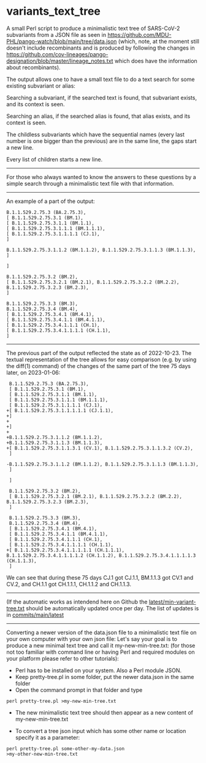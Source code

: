 # variants_text_tree

A small Perl script to produce a minimalistic text tree of SARS-CoV-2 subvariants from a JSON file as seen in 
https://github.com/MDU-PHL/pango-watch/blob/main/tree/data.json (which, note, at the moment still doesn't include recombinants and is produced by following the changes in https://github.com/cov-lineages/pango-designation/blob/master/lineage_notes.txt which does have the information about recombinants).

The output allows one to have a small text file to do a text search for some existing subvariant or alias:

Searching a subvariant, if the searched text is found, that subvariant exists, and its context is seen.

Searching an alias, if the searched alias is found, that alias exists, and its context is seen.

The childless subvariants which have the sequential names (every last number is one bigger than the previous)
are in the same line, the gaps start a new line.

Every list of children starts a new line.

---

For those who always wanted to know the answers to these questions by a simple search through
a minimalistic text file with that information.

----

An example of a part of the output:

    B.1.1.529.2.75.3 (BA.2.75.3),
    [ B.1.1.529.2.75.3.1 (BM.1),
    [ B.1.1.529.2.75.3.1.1 (BM.1.1),
    [ B.1.1.529.2.75.3.1.1.1 (BM.1.1.1),
    [ B.1.1.529.2.75.3.1.1.1.1 (CJ.1),
    ]

    B.1.1.529.2.75.3.1.1.2 (BM.1.1.2), B.1.1.529.2.75.3.1.1.3 (BM.1.1.3),
    ]

    ]

    B.1.1.529.2.75.3.2 (BM.2),
    [ B.1.1.529.2.75.3.2.1 (BM.2.1), B.1.1.529.2.75.3.2.2 (BM.2.2), B.1.1.529.2.75.3.2.3 (BM.2.3),
    ]

    B.1.1.529.2.75.3.3 (BM.3),
    B.1.1.529.2.75.3.4 (BM.4),
    [ B.1.1.529.2.75.3.4.1 (BM.4.1),
    [ B.1.1.529.2.75.3.4.1.1 (BM.4.1.1),
    [ B.1.1.529.2.75.3.4.1.1.1 (CH.1),
    [ B.1.1.529.2.75.3.4.1.1.1.1 (CH.1.1),
    ]

---

The previous part of the output reflected the state as of 2022-10-23. The textual representation of the tree allows for easy comparison (e.g. by using the diff(1) command) of the changes of the same part of the tree 75 days later, on 2023-01-06:

     B.1.1.529.2.75.3 (BA.2.75.3),
     [ B.1.1.529.2.75.3.1 (BM.1),
     [ B.1.1.529.2.75.3.1.1 (BM.1.1),
     [ B.1.1.529.2.75.3.1.1.1 (BM.1.1.1),
     [ B.1.1.529.2.75.3.1.1.1.1 (CJ.1),
    +[ B.1.1.529.2.75.3.1.1.1.1.1 (CJ.1.1),
    +]
    +
    +]
    +
    +B.1.1.529.2.75.3.1.1.2 (BM.1.1.2),
    +B.1.1.529.2.75.3.1.1.3 (BM.1.1.3),
    +[ B.1.1.529.2.75.3.1.1.3.1 (CV.1), B.1.1.529.2.75.3.1.1.3.2 (CV.2),
     ]
     
    -B.1.1.529.2.75.3.1.1.2 (BM.1.1.2), B.1.1.529.2.75.3.1.1.3 (BM.1.1.3),
     ]
     
     ]
     
     B.1.1.529.2.75.3.2 (BM.2),
     [ B.1.1.529.2.75.3.2.1 (BM.2.1), B.1.1.529.2.75.3.2.2 (BM.2.2), B.1.1.529.2.75.3.2.3 (BM.2.3),
     ]
     
     B.1.1.529.2.75.3.3 (BM.3),
     B.1.1.529.2.75.3.4 (BM.4),
     [ B.1.1.529.2.75.3.4.1 (BM.4.1),
     [ B.1.1.529.2.75.3.4.1.1 (BM.4.1.1),
     [ B.1.1.529.2.75.3.4.1.1.1 (CH.1),
     [ B.1.1.529.2.75.3.4.1.1.1.1 (CH.1.1),
    +[ B.1.1.529.2.75.3.4.1.1.1.1.1 (CH.1.1.1), B.1.1.529.2.75.3.4.1.1.1.1.2 (CH.1.1.2), B.1.1.529.2.75.3.4.1.1.1.1.3 (CH.1.1.3),
     ]

We can see that during these 75 days CJ.1 got CJ.1.1, BM.1.1.3 got CV.1 and CV.2, and CH.1.1 got CH.1.1.1, CH.1.1.2 and CH.1.1.3.

---

(If the automatic works as intendend here on Github the [latest/min-variant-tree.txt](../../blob/main/latest/min-variant-tree.txt) should be automatically updated once per day. The list of updates is in [commits/main/latest](../../commits/main/latest)

---

Converting a newer version of the data.json file to a minimalistic text file on your own computer with your own json file:
Let's say your goal is to produce a new minimal text tree and call it my-new-min-tree.txt: (for those not too familiar with command line or having Perl and required modules on your platform please refer to other tutorials):

- Perl has to be installed on your system. Also a Perl module JSON.
- Keep pretty-tree.pl in some folder, put the newer data.json in the same folder
- Open the command prompt in that folder and type

<code>perl pretty-tree.pl >my-new-min-tree.txt</code>

- The new minimalistic text tree should then appear as a new content of my-new-min-tree.txt

- To convert a tree json input which has some other name or location specify it as a parameter:

<code>perl pretty-tree.pl some-other-my-data.json >my-other-new-min-tree.txt</code>
    
